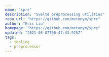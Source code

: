 ```yaml
---
name: "spre"
description: "Svelte preprocessing utilities"
repo_url: "https://github.com/metonym/spre"
author: "Eric Liu"
homepage: "https://github.com/metonym/spre"
updated: "2021-08-07T00:47:43.925Z"
tags: 
  - tooling
  - preprocessor
---
```

